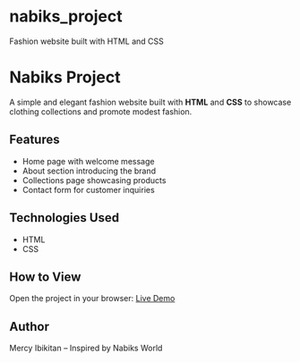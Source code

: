 # nabiks_project
Fashion  website built with HTML and CSS
# Nabiks Project

A simple and elegant fashion website built with **HTML** and **CSS** to showcase clothing collections and promote modest fashion.

## Features
- Home page with welcome message
- About section introducing the brand
- Collections page showcasing products
- Contact form for customer inquiries

## Technologies Used
- HTML
- CSS

## How to View
Open the project in your browser:
[Live Demo](https://your-username.github.io/nabiks_project/)

## Author
Mercy Ibikitan – Inspired by Nabiks World
